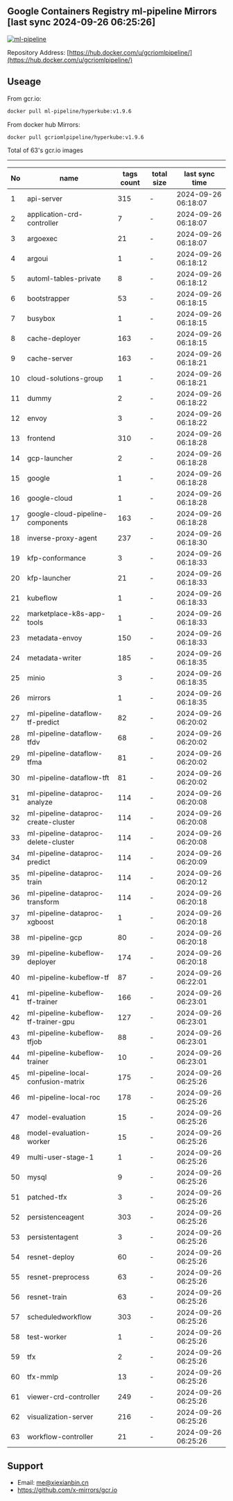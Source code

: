 Google Containers Registry ml-pipeline Mirrors [last sync 2024-09-26 06:25:26]
-------

[![ml-pipeline](https://github.com/x-mirrors/gcr.io/actions/workflows/gcr.io-ml-pipeline.yml/badge.svg?branch=main)](https://github.com/x-mirrors/gcr.io/actions/workflows/gcr.io-ml-pipeline.yml)

Repository Address: [https://hub.docker.com/u/gcriomlpipeline/](https://hub.docker.com/u/gcriomlpipeline/)

Useage
-------

From gcr.io:
```bash
docker pull ml-pipeline/hyperkube:v1.9.6
```

From docker hub Mirrors:
```bash
docker pull gcriomlpipeline/hyperkube:v1.9.6
```

Total of 63's gcr.io images

-------

| No  | name | tags count | total size | last sync time |
| --- | ----- | ---------- | ---------- | -------------- |
| 1 | api-server | 315 | - | 2024-09-26 06:18:07 |
| 2 | application-crd-controller | 7 | - | 2024-09-26 06:18:07 |
| 3 | argoexec | 21 | - | 2024-09-26 06:18:07 |
| 4 | argoui | 1 | - | 2024-09-26 06:18:12 |
| 5 | automl-tables-private | 8 | - | 2024-09-26 06:18:12 |
| 6 | bootstrapper | 53 | - | 2024-09-26 06:18:15 |
| 7 | busybox | 1 | - | 2024-09-26 06:18:15 |
| 8 | cache-deployer | 163 | - | 2024-09-26 06:18:15 |
| 9 | cache-server | 163 | - | 2024-09-26 06:18:21 |
| 10 | cloud-solutions-group | 1 | - | 2024-09-26 06:18:21 |
| 11 | dummy | 2 | - | 2024-09-26 06:18:22 |
| 12 | envoy | 3 | - | 2024-09-26 06:18:22 |
| 13 | frontend | 310 | - | 2024-09-26 06:18:28 |
| 14 | gcp-launcher | 2 | - | 2024-09-26 06:18:28 |
| 15 | google | 1 | - | 2024-09-26 06:18:28 |
| 16 | google-cloud | 1 | - | 2024-09-26 06:18:28 |
| 17 | google-cloud-pipeline-components | 163 | - | 2024-09-26 06:18:28 |
| 18 | inverse-proxy-agent | 237 | - | 2024-09-26 06:18:30 |
| 19 | kfp-conformance | 3 | - | 2024-09-26 06:18:33 |
| 20 | kfp-launcher | 21 | - | 2024-09-26 06:18:33 |
| 21 | kubeflow | 1 | - | 2024-09-26 06:18:33 |
| 22 | marketplace-k8s-app-tools | 1 | - | 2024-09-26 06:18:33 |
| 23 | metadata-envoy | 150 | - | 2024-09-26 06:18:33 |
| 24 | metadata-writer | 185 | - | 2024-09-26 06:18:35 |
| 25 | minio | 3 | - | 2024-09-26 06:18:35 |
| 26 | mirrors | 1 | - | 2024-09-26 06:18:35 |
| 27 | ml-pipeline-dataflow-tf-predict | 82 | - | 2024-09-26 06:20:02 |
| 28 | ml-pipeline-dataflow-tfdv | 68 | - | 2024-09-26 06:20:02 |
| 29 | ml-pipeline-dataflow-tfma | 81 | - | 2024-09-26 06:20:02 |
| 30 | ml-pipeline-dataflow-tft | 81 | - | 2024-09-26 06:20:02 |
| 31 | ml-pipeline-dataproc-analyze | 114 | - | 2024-09-26 06:20:08 |
| 32 | ml-pipeline-dataproc-create-cluster | 114 | - | 2024-09-26 06:20:08 |
| 33 | ml-pipeline-dataproc-delete-cluster | 114 | - | 2024-09-26 06:20:08 |
| 34 | ml-pipeline-dataproc-predict | 114 | - | 2024-09-26 06:20:09 |
| 35 | ml-pipeline-dataproc-train | 114 | - | 2024-09-26 06:20:12 |
| 36 | ml-pipeline-dataproc-transform | 114 | - | 2024-09-26 06:20:18 |
| 37 | ml-pipeline-dataproc-xgboost | 1 | - | 2024-09-26 06:20:18 |
| 38 | ml-pipeline-gcp | 80 | - | 2024-09-26 06:20:18 |
| 39 | ml-pipeline-kubeflow-deployer | 174 | - | 2024-09-26 06:20:18 |
| 40 | ml-pipeline-kubeflow-tf | 87 | - | 2024-09-26 06:22:01 |
| 41 | ml-pipeline-kubeflow-tf-trainer | 166 | - | 2024-09-26 06:23:01 |
| 42 | ml-pipeline-kubeflow-tf-trainer-gpu | 127 | - | 2024-09-26 06:23:01 |
| 43 | ml-pipeline-kubeflow-tfjob | 88 | - | 2024-09-26 06:23:01 |
| 44 | ml-pipeline-kubeflow-trainer | 10 | - | 2024-09-26 06:23:01 |
| 45 | ml-pipeline-local-confusion-matrix | 175 | - | 2024-09-26 06:25:26 |
| 46 | ml-pipeline-local-roc | 178 | - | 2024-09-26 06:25:26 |
| 47 | model-evaluation | 15 | - | 2024-09-26 06:25:26 |
| 48 | model-evaluation-worker | 15 | - | 2024-09-26 06:25:26 |
| 49 | multi-user-stage-1 | 1 | - | 2024-09-26 06:25:26 |
| 50 | mysql | 9 | - | 2024-09-26 06:25:26 |
| 51 | patched-tfx | 3 | - | 2024-09-26 06:25:26 |
| 52 | persistenceagent | 303 | - | 2024-09-26 06:25:26 |
| 53 | persistentagent | 3 | - | 2024-09-26 06:25:26 |
| 54 | resnet-deploy | 60 | - | 2024-09-26 06:25:26 |
| 55 | resnet-preprocess | 63 | - | 2024-09-26 06:25:26 |
| 56 | resnet-train | 63 | - | 2024-09-26 06:25:26 |
| 57 | scheduledworkflow | 303 | - | 2024-09-26 06:25:26 |
| 58 | test-worker | 1 | - | 2024-09-26 06:25:26 |
| 59 | tfx | 2 | - | 2024-09-26 06:25:26 |
| 60 | tfx-mmlp | 13 | - | 2024-09-26 06:25:26 |
| 61 | viewer-crd-controller | 249 | - | 2024-09-26 06:25:26 |
| 62 | visualization-server | 216 | - | 2024-09-26 06:25:26 |
| 63 | workflow-controller | 21 | - | 2024-09-26 06:25:26 |

Support
-------

- Email: me@xiexianbin.cn
- https://github.com/x-mirrors/gcr.io